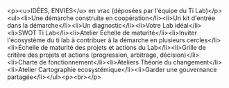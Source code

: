 &lt;p&gt;&lt;u&gt;IDÉES, ENVIES&lt;&#x2F;u&gt; en vrac (déposées par l&#x27;équipe du Ti Lab)&lt;&#x2F;p&gt;&lt;ul&gt;&lt;li&gt;Une démarche construite en coopération&lt;&#x2F;li&gt;&lt;li&gt;Un kit d&#x27;entrée dans la démarche&lt;&#x2F;li&gt;&lt;li&gt;Un diagnostic&lt;&#x2F;li&gt;&lt;li&gt;Votre Lab idéal&lt;&#x2F;li&gt;&lt;li&gt;SWOT Ti Lab&lt;&#x2F;li&gt;&lt;li&gt;Atelier Échelle de maturité&lt;&#x2F;li&gt;&lt;li&gt;Inviter l&#x27;écosystème du ti lab à contribuer à la démarche en plusieurs cercles&lt;&#x2F;li&gt;&lt;li&gt;Échelle de maturité des projets et actions du Lab&lt;&#x2F;li&gt;&lt;li&gt;Grille de critère des projets et actions (progression, arbitrage, décision)&lt;&#x2F;li&gt;&lt;li&gt;Charte de fonctionnement&lt;&#x2F;li&gt;&lt;li&gt;Ateliers Théorie du changement&lt;&#x2F;li&gt;&lt;li&gt;Atelier Cartographie ecosystémique&lt;&#x2F;li&gt;&lt;li&gt;Garder une gouvernance partagée&lt;&#x2F;li&gt;&lt;&#x2F;ul&gt;&lt;p&gt;&lt;br&gt;&lt;&#x2F;p&gt;